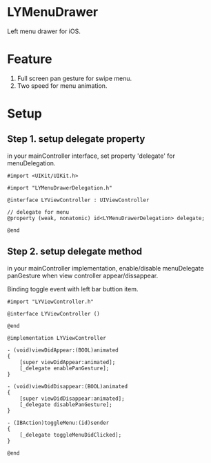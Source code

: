 LYMenuDrawer
============

Left menu drawer for iOS.

# Feature

1. Full screen pan gesture for swipe menu.
2. Two speed for menu animation.

# Setup
## Step 1. setup delegate property

in your mainController interface, set property 'delegate' for menuDelegation.
```
#import <UIKit/UIKit.h>

#import "LYMenuDrawerDelegation.h"

@interface LYViewController : UIViewController

// delegate for menu
@property (weak, nonatomic) id<LYMenuDrawerDelegation> delegate;

@end
```

## Step 2. setup delegate method

in your mainController implementation, enable/disable menuDelegate panGesture when view controller appear/dissappear. 

Binding toggle event with left bar buttion item.

```
#import "LYViewController.h"

@interface LYViewController ()

@end

@implementation LYViewController

- (void)viewDidAppear:(BOOL)animated
{
    [super viewDidAppear:animated];
    [_delegate enablePanGesture];
}

- (void)viewDidDisappear:(BOOL)animated
{
    [super viewDidDisappear:animated];
    [_delegate disablePanGesture];
}

- (IBAction)toggleMenu:(id)sender
{
    [_delegate toggleMenuDidClicked];
}

@end
```

